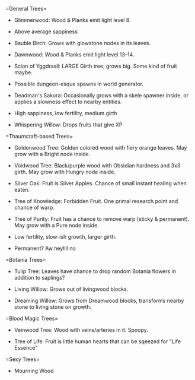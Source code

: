 =General Trees=
- Glimmerwood: Wood & Planks emit light level 8.
 - Above average sappiness

- Bauble Birch: Grows with glowstone nodes in its leaves.

- Dawnwood: Wood & Planks emit light level 13-14.

- Scion of Yggdrasil: LARGE Girth tree; grows big. Some kind of fruit maybe.
 - Possible dungeon-esque spawns in world generator.

- Deadman's Sakura: Occasionally grows with a skele spawner inside, or applies a slowness effect to nearby entities.
 - High sappiness, low fertility, medium girth
 
- Whispering Willow: Drops fruits that give XP

=Thaumcraft-based Trees=
- Goldenwood Tree: Golden colored wood with fiery orange leaves.  May grow with a Bright node inside.

- Voidwood Tree: Black/purple wood with Obsidian hardness and 3x3 girth.  May grow with Hungry node inside.

- Silver Oak: Fruit is Silver Apples.  Chance of small instant healing when eaten.
 
- Tree of Knowledge: Forbidden Fruit.  One primal research point and chance of warp.

- Tree of Purity: Fruit has a chance to remove warp (sticky & permanent). May grow with a Pure node inside.
 - Low fertility, slow-ish growth, larger girth.
 - Permanent?  Aw heyllll no

=Botania Trees=
- Tulip Tree: Leaves have chance to drop random Botania flowers in addition to saplings?

- Living Willow: Grows out of livingwood blocks.

- Dreaming Willow: Grows from Dreamwood blocks, transforms nearby stone to living stone on growth.


=Blood Magic Trees=
- Veinwood Tree: Wood with veins/arteries in it.  Spoopy.

- Tree of Life: Fruit is little human hearts that can be sqeezed for "Life Essence"

=Sexy Trees=
- Mourning Wood
